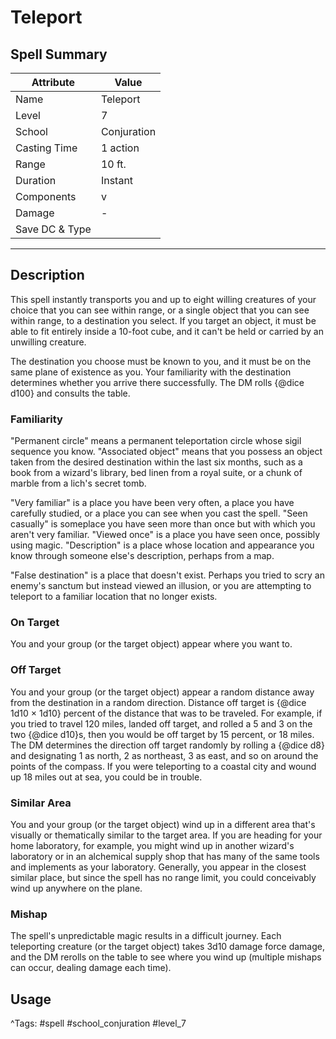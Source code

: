 # Teleport

## Spell Summary

| Attribute        | Value                  |
|------------------|------------------------|
| Name             | Teleport                 |
| Level            | 7                |
| School           | Conjuration          |
| Casting Time     | 1 action              |
| Range            | 10 ft.            |
| Duration         | Instant             |
| Components       | v             |
| Damage           | -               |
| Save DC & Type   |              |

---

## Description

This spell instantly transports you and up to eight willing creatures of your choice that you can see within range, or a single object that you can see within range, to a destination you select. If you target an object, it must be able to fit entirely inside a 10-foot cube, and it can't be held or carried by an unwilling creature.

The destination you choose must be known to you, and it must be on the same plane of existence as you. Your familiarity with the destination determines whether you arrive there successfully. The DM rolls {@dice d100} and consults the table.

### Familiarity

"Permanent circle" means a permanent teleportation circle whose sigil sequence you know. "Associated object" means that you possess an object taken from the desired destination within the last six months, such as a book from a wizard's library, bed linen from a royal suite, or a chunk of marble from a lich's secret tomb.

"Very familiar" is a place you have been very often, a place you have carefully studied, or a place you can see when you cast the spell. "Seen casually" is someplace you have seen more than once but with which you aren't very familiar. "Viewed once" is a place you have seen once, possibly using magic. "Description" is a place whose location and appearance you know through someone else's description, perhaps from a map.

"False destination" is a place that doesn't exist. Perhaps you tried to scry an enemy's sanctum but instead viewed an illusion, or you are attempting to teleport to a familiar location that no longer exists.

### On Target

You and your group (or the target object) appear where you want to.

### Off Target

You and your group (or the target object) appear a random distance away from the destination in a random direction. Distance off target is {@dice 1d10 × 1d10} percent of the distance that was to be traveled. For example, if you tried to travel 120 miles, landed off target, and rolled a 5 and 3 on the two {@dice d10}s, then you would be off target by 15 percent, or 18 miles. The DM determines the direction off target randomly by rolling a {@dice d8} and designating 1 as north, 2 as northeast, 3 as east, and so on around the points of the compass. If you were teleporting to a coastal city and wound up 18 miles out at sea, you could be in trouble.

### Similar Area

You and your group (or the target object) wind up in a different area that's visually or thematically similar to the target area. If you are heading for your home laboratory, for example, you might wind up in another wizard's laboratory or in an alchemical supply shop that has many of the same tools and implements as your laboratory. Generally, you appear in the closest similar place, but since the spell has no range limit, you could conceivably wind up anywhere on the plane.

### Mishap

The spell's unpredictable magic results in a difficult journey. Each teleporting creature (or the target object) takes 3d10 damage force damage, and the DM rerolls on the table to see where you wind up (multiple mishaps can occur, dealing damage each time).

## Usage


^Tags: #spell #school_conjuration #level_7
